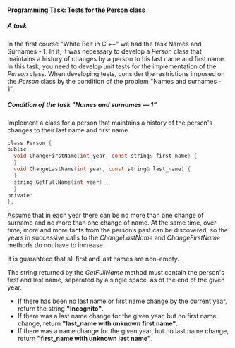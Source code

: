 #### Programming Task: Tests for the Person class ####


##### A task ####
In the first course "White Belt in C ++" we had the task Names and Surnames - 1. In it, it was necessary to develop a _Person_ class that maintains a history of changes by a person to his last name and first name. In this task, you need to develop unit tests for the implementation of the _Person_ class. When developing tests, consider the restrictions imposed on the _Person_ class by the condition of the problem "Names and surnames - 1".

##### Condition of the task "Names and surnames — 1" #####
Implement a class for a person that maintains a history of the person's changes to their last name and first name.

```objectivec
class Person {
public:
  void ChangeFirstName(int year, const string& first_name) {
  }
  void ChangeLastName(int year, const string& last_name) {
  }
  string GetFullName(int year) {
  }
private:
};
```
Assume that in each year there can be no more than one change of surname and no more than one change of name. At the same time, over time, more and more facts from the person’s past can be discovered, so the years in successive calls to the _ChangeLastName_ and _ChangeFirstName_ methods do not have to increase.

It is guaranteed that all first and last names are non-empty.

The string returned by the _GetFullName_ method must contain the person's first and last name, separated by a single space, as of the end of the given year.

* If there has been no last name or first name change by the current year, return the string **"Incognito"**.
* If there was a last name change for the given year, but no first name change, return **"last_name with unknown first name"**.
* If there was a name change for the given year, but no last name change, return **"first_name with unknown last name"**.

